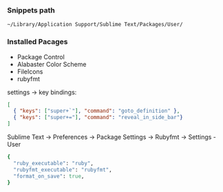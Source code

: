 ### Snippets path

```
~/Library/Application Support/Sublime Text/Packages/User/
```

### Installed Pacages

* Package Control
* Alabaster Color Scheme
* FileIcons
* rubyfmt

settings -> key bindings:

```json
[
  { "keys": ["super+`"], "command": "goto_definition" },
  { "keys": ["super+="], "command": "reveal_in_side_bar"}
]
```

Sublime Text -> Preferences -> Package Settings -> Rubyfmt -> Settings - User

```ruby
{
  "ruby_executable": "ruby",
  "rubyfmt_executable": "rubyfmt",
  "format_on_save": true,
}
```
